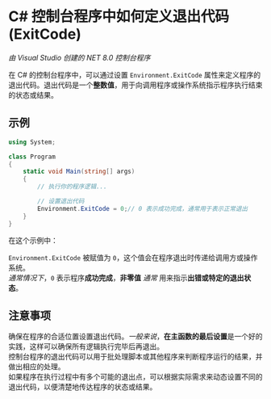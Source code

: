 # C# 控制台程序中如何定义退出代码 (ExitCode)
*由 Visual Studio 创建的 NET 8.0 控制台程序*  

在 C# 的控制台程序中，可以通过设置 `Environment.ExitCode` 属性来定义程序的退出代码。退出代码是一个**整数值**，用于向调用程序或操作系统指示程序执行结束的状态或结果。

## 示例

```csharp
using System;

class Program
{
    static void Main(string[] args)
    {
        // 执行你的程序逻辑...

        // 设置退出代码
        Environment.ExitCode = 0;// 0 表示成功完成，通常用于表示正常退出
    }
}
```

在这个示例中：  

`Environment.ExitCode` 被赋值为 `0`，这个值会在程序退出时传递给调用方或操作系统。  
*通常情况下*，`0` 表示程序**成功完成**，**非零值** *通常* 用来指示**出错或特定的退出状态**。  

## 注意事项

确保在程序的合适位置设置退出代码。*一般来说*，**在主函数的最后设置**是一个好的实践，这样可以确保所有逻辑执行完毕后再退出。  
控制台程序的退出代码可以用于批处理脚本或其他程序来判断程序运行的结果，并做出相应的处理。  
如果程序在执行过程中有多个可能的退出点，可以根据实际需求来动态设置不同的退出代码，以便清楚地传达程序的状态或结果。  
